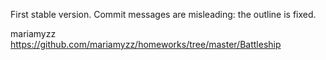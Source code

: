 First stable version. Commit messages are misleading: the outline is fixed.

mariamyzz
https://github.com/mariamyzz/homeworks/tree/master/Battleship
